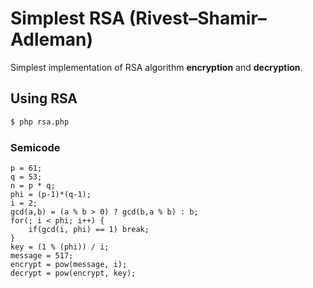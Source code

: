 # Simplest RSA (Rivest–Shamir–Adleman)

Simplest implementation of RSA algorithm **encryption** and **decryption**.

## Using RSA

```sh
$ php rsa.php
```

### Semicode

```
p = 61;
q = 53;
n = p * q;
phi = (p-1)*(q-1);
i = 2;
gcd(a,b) = (a % b > 0) ? gcd(b,a % b) : b;
for(; i < phi; i++) {
    if(gcd(i, phi) == 1) break;
}
key = (1 % (phi)) / i;
message = 517;
encrypt = pow(message, i);
decrypt = pow(encrypt, key);
```
